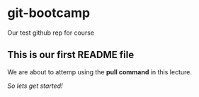 # git-bootcamp
Our test github rep for course
## This is our first README file
We are about to attemp using the **pull command** in this lecture.

*So lets get started!*
